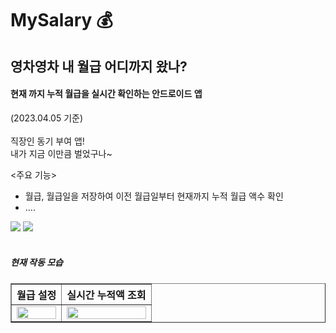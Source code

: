 # MySalary :moneybag:

## 영차영차 내 월급 어디까지 왔나?

#### 현재 까지 누적 월급을 실시간 확인하는 안드로이드 앱

(2023.04.05 기준)<br/><br/>
직장인 동기 부여 앱!
<br/>
내가 지금 이만큼 벌었구나~


<주요 기능>
- 월급, 월급일을 저장하여 이전 월급일부터 현재까지 누적 월급 액수 확인
- ....

<div>
  <img src="https://img.shields.io/badge/Android%20Studio-3DDC84?style=plastic-square&logo=Android Studio&logoColor=white"/>
  <img src="https://img.shields.io/badge/Kotlin-7F52FF?style=plastic-square&logo=Kotlin&logoColor=white"/>
</div>
<br/>


##### 현재 작동 모습 
<table border="1">
<th>월급 설정</th>
<th>실시간 누적액 조회</th>
	<tr><!-- 첫번째 줄 시작 -->
	    <td><img width="100%" src="https://user-images.githubusercontent.com/96411866/230252102-25fad5f6-0680-4d03-baaa-21321fc1cd5a.gif"/></td>
	    <td><img width="100%" src="https://user-images.githubusercontent.com/96411866/230252108-249034be-fa01-4a76-bf55-bd66377bbdb5.gif"/></td>
	</tr><!-- 첫번째 줄 끝 -->
</table>
